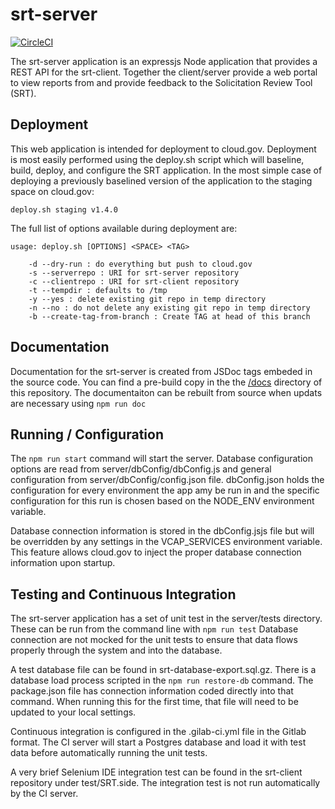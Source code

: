 # srt-server

[![CircleCI](https://circleci.com/gh/albertcrowley/srt-api.svg?style=svg)](https://circleci.com/gh/albertcrowley/srt-api)

The srt-server application is an expressjs Node application that provides a 
REST API for the srt-client. Together the client/server provide a web portal
to view reports from and provide feedback to the Solicitation Review Tool (SRT).

## Deployment
This web application is intended for deployment to cloud.gov. Deployment is 
most easily performed using the deploy.sh script which will baseline, build, 
deploy, and configure the SRT application. In the most simple case of deploying 
a previously baselined version of the application to the staging space on 
cloud.gov:

    deploy.sh staging v1.4.0
    
The full list of options available during deployment are:

    usage: deploy.sh [OPTIONS] <SPACE> <TAG>

        -d --dry-run : do everything but push to cloud.gov
        -s --serverrepo : URI for srt-server repository
        -c --clientrepo : URI for srt-client repository
        -t --tempdir : defaults to /tmp
        -y --yes : delete existing git repo in temp directory
        -n --no : do not delete any existing git repo in temp directory
        -b --create-tag-from-branch : Create TAG at head of this branch
        
        
## Documentation
Documentation for the srt-server is created from JSDoc tags embeded in the
source code. You can find a pre-build copy in the the [/docs](docs/index.html) 
directory of this repository. The documentaiton can be rebuilt from 
source when updats are necessary using `npm run doc`

## Running / Configuration
The `npm run start` command will start the server. Database configuration options are
read from server/dbConfig/dbConfig.js and general configuration from server/dbConfig/config.json file. dbConfig.json holds the configuration 
for every environment the app amy be run in and the specific configuration for
this run is chosen based on the NODE_ENV environment variable.

Database connection information is stored in the dbConfig.jsjs file but will be
overridden by any settings in the VCAP_SERVICES environment variable. This feature
allows cloud.gov to inject the proper database connection information upon
startup.

## Testing and Continuous Integration
The srt-server application has a set of unit test in the server/tests directory.
These can be run from the command line with `npm run test`  Database connection
are not mocked for the unit tests to ensure that data flows properly through 
the system and into the database. 

A test database file can be found in srt-database-export.sql.gz. There is a database
load process scripted in the `npm run restore-db` command. The package.json file has 
connection information coded directly into that command. When running this for
the first time, that file will need to be updated to your local settings. 

Continuous integration is configured in the .gilab-ci.yml file in the Gitlab format.
The CI server will start a Postgres database and load it with test data before 
automatically running the unit tests.

A very brief Selenium IDE integration test can be found in the srt-client repository
under test/SRT.side. The integration test is not run automatically by the CI server.

